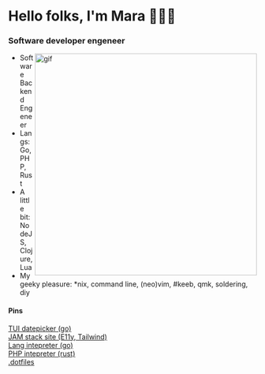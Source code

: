 <h1>Hello folks, I'm Mara 🧙🏼‍♀️</h1>

<h3>Software developer engeneer</h3>

<img align="right" alt="gif" src="https://c.tenor.com/KdZkeFEhZewAAAAC/nap-crt.gif" width="450">
<p align="left">

- Software Backend Engeneer
- Langs: Go, PHP, Rust
- A little bit: NodeJS, Clojure, Lua
- My geeky pleasure: *nix, command line, (neo)vim, #keeb, qmk, soldering, diy

<h4 align="left">Pins</h3>
<a href="https://github.com/maraloon/tui-datepicker">TUI datepicker (go)</a><br>
<a href="https://github.com/maraloon/personal-website">JAM stack site (E11y, Tailwind)</a><br>
<a href="https://github.com/maraloon/monkey-int">Lang intepreter (go)</a><br>
<a href="https://github.com/maraloon/php-intepreter">PHP intepreter (rust)</a><br>
<a href="https://github.com/maraloon/dotfiles">.dotfiles</a>

<!---
maraloon/maraloon is a ✨ special ✨ repository because its `README.md` (this file) appears on your GitHub profile.
You can click the Preview link to take a look at your changes.
--->

